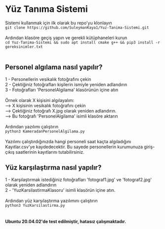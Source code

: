 # Yüz Tanıma Sistemi
Sistemi kullanmak için ilk olarak bu repo'yu klonlayın<br>
`git clone https://github.com/SuleymanKaya1/Yuz-Tanima-Sistemi.git`<br>
<br>
Ardından klasöre geçiş yapın ve gerekli kütüphaneleri kurun<br>
`cd Yuz-Tanima-Sistemi && sudo apt install cmake g++ && pip3 install -r gereksinimler.txt`<br>
<br>
## Personel algılama nasıl yapılır?<br>
1 - Personellerin vesikalık fotoğrafını çekin<br>
2 - Çektiğiniz fotoğrafları kişilerin ismiyle yeniden adlandırın<br>
3 - Fotoğrafları 'PersonelAlgilama' klasörünün içine atın<br>
<br>
Örnek olarak X kişisini algılayalım:<br>
--> X kişisinin vesikalık fotoğrafını çekin<br>
--> Çektiğiniz fotoğrafı X.jpg olarak yeniden adlandırın.<br>
--> Bu fotoğrafı 'PersonelAlgilama' isimli klasöre aktarın<br>
<br>
Ardından yazılımı çalıştırın<br>
`python3 KameradanPersonelAlgilama.py`<br>
<br>
Yazılımı çalıştırdığınızda hangi personeli saat kaçta algıladığını Kayıtlar.csv'ye kaydedecektir. Bu sayede personellerin kurumunuza giriş-çıkış saatlerinin kayıtlarını tutabilirsiniz.
<br>
## Yüz karşılaştırma nasıl yapılır?<br>
1 - Karşılaştırmak istediğiniz fotoğrafları 'fotograf1.jpg' ve 'fotograf2.jpg' olarak yeniden adlandırın<br>
2 - 'YuzKarsilastirmaKlasoru' isimli klasörün içine atın.<br>
<br>
Ardından yüz karşılaştırma yazılımını çalıştırın<br>
`python3 YuzKarsilastirma.py`
<br>
<br>
#### Ubuntu 20.04.02'de test edilmiştir, hatasız çalışmaktadır.
